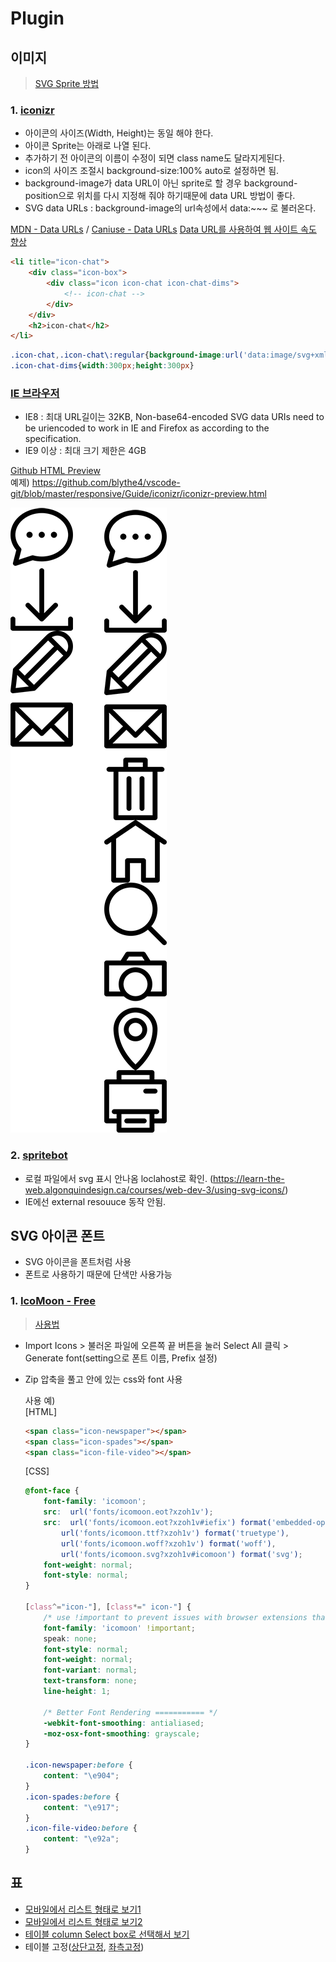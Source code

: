 # Plugin

## 이미지  
> [SVG Sprite 방법](https://a11y.gitbook.io/graphics-aria/svg-graphics/sprites)

### 1. [iconizr](https://iconizr.com/)
* 아이콘의 사이즈(Width, Height)는 동일 해야 한다.
* 아이콘 Sprite는 아래로 나열 된다.
* 추가하기 전 아이콘의 이름이 수정이 되면 class name도 달라지게된다.
* icon의 사이즈 조절시 background-size:100% auto로 설정하면 됨.
* background-image가 data URL이 아닌 sprite로 할 경우 background-position으로 위치를 다시 지정해 줘야 하기때문에 data URL 방법이 좋다.
* SVG data URLs : background-image의 url속성에서 data:~~~ 로 불러온다. 

[MDN - Data URLs](https://developer.mozilla.org/ko/docs/Web/HTTP/Basics_of_HTTP/Data_URIs) /
[Caniuse - Data URLs](http://caniuse.com/datauri)
[Data URL를 사용하여 웹 사이트 속도 향상](https://blog.teamtreehouse.com/using-data-uris-speed-website)

```html
<li title="icon-chat">
    <div class="icon-box">
        <div class="icon icon-chat icon-chat-dims">
            <!-- icon-chat -->
        </div>
    </div>
    <h2>icon-chat</h2>
</li>
```
```css
.icon-chat,.icon-chat\:regular{background-image:url('data:image/svg+xml,%3Csvg%20xmlns%3D%22http%3A%2F%2Fwww.w3.org%2F2000%2Fsvg%22%20width%3D%22300%22%20height%3D%22300%22%20viewBox%3D%220%20-20%20512%20512%22%3E%3Cpath%20d%3D%22M256%200C120.55%200%200%2092.375%200%20217.988c0%2045.88%2016.29%2089.32%2047.234%20126.29L20.641%20446.96c-3.946%2015.226%2010.523%2028.934%2025.566%2024.023l135.672-44.28c23.969%206.155%2048.871%209.273%2074.121%209.273%20135.535%200%20256-92.465%20256-217.989C512%2091.391%20390.242%200%20256%200zm0%20395.977c-23.703%200-47.02-3.16-69.293-9.387a20.04%2020.04%200%200%200-11.594.246L68.52%20421.629l20.093-77.578a19.997%2019.997%200%200%200-4.66-18.57C55.2%20294.304%2040%20257.132%2040%20217.987c0-98.144%2096.898-177.992%20216-177.992s216%2079.848%20216%20177.992-96.898%20177.989-216%20177.989zm25-177.993c0%2013.809-11.191%2025-25%2025s-25-11.191-25-25c0-13.804%2011.191-25%2025-25s25%2011.196%2025%2025zm100%200c0%2013.809-11.191%2025-25%2025s-25-11.191-25-25c0-13.804%2011.191-25%2025-25s25%2011.196%2025%2025zm-200%200c0%2013.809-11.191%2025-25%2025s-25-11.191-25-25c0-13.804%2011.191-25%2025-25s25%2011.196%2025%2025zm0%200%22%2F%3E%3C%2Fsvg%3E');background-repeat:no-repeat}
.icon-chat-dims{width:300px;height:300px}
```

### [IE 브라우저](https://caniuse.com/#search=data)  
- IE8 : 최대 URL길이는 32KB, Non-base64-encoded SVG data URIs need to be uriencoded to work in IE and Firefox as according to the specification.    
- IE9 이상 : 최대 크기 제한은 4GB  

[Github HTML Preview](https://htmlpreview.github.io/)  
예제) https://github.com/blythe4/vscode-git/blob/master/responsive/Guide/iconizr/iconizr-preview.html

![이미지](/img/icon_01.png)  

### 2. [spritebot](https://github.com/thomasjbradley/spritebot#download)
* 로컬 파일에서 svg 표시 안나옴 loclahost로 확인. (https://learn-the-web.algonquindesign.ca/courses/web-dev-3/using-svg-icons/)  
* IE에선 external resouuce 동작 안됨.

## SVG 아이콘 폰트
* SVG 아이콘을 폰트처럼 사용  
* 폰트로 사용하기 때문에 단색만 사용가능  

### 1. [IcoMoon - Free](https://icomoon.io/app/#/select)
> [사용법](https://dkdlfhd.blog.me/220912398067)
* Import Icons > 불러온 파일에 오른쪽 끝 버튼을 눌러 Select All 클릭 > Generate font(setting으로 폰트 이름, Prefix 설정)
* Zip 압축을 풀고 안에 있는 css와 font 사용

    사용 예)  
    [HTML]
    ```html
    <span class="icon-newspaper"></span>
    <span class="icon-spades"></span>
    <span class="icon-file-video"></span>
    ```
    [CSS]
    ```css
    @font-face {
        font-family: 'icomoon';
        src:  url('fonts/icomoon.eot?xzoh1v');
        src:  url('fonts/icomoon.eot?xzoh1v#iefix') format('embedded-opentype'),
            url('fonts/icomoon.ttf?xzoh1v') format('truetype'),
            url('fonts/icomoon.woff?xzoh1v') format('woff'),
            url('fonts/icomoon.svg?xzoh1v#icomoon') format('svg');
        font-weight: normal;
        font-style: normal;
    }

    [class^="icon-"], [class*=" icon-"] {
        /* use !important to prevent issues with browser extensions that change fonts */
        font-family: 'icomoon' !important;
        speak: none;
        font-style: normal;
        font-weight: normal;
        font-variant: normal;
        text-transform: none;
        line-height: 1;

        /* Better Font Rendering =========== */
        -webkit-font-smoothing: antialiased;
        -moz-osx-font-smoothing: grayscale;
    }

    .icon-newspaper:before {
        content: "\e904";
    }
    .icon-spades:before {
        content: "\e917";
    }
    .icon-file-video:before {
        content: "\e92a";
    }
    ```

## 표  
* [모바일에서 리스트 형태로 보기1](https://www.jqueryscript.net/demo/Small-Responsive-Table-Plugin-with-jQuery-CSS3-Stacked-Rows/)
* [모바일에서 리스트 형태로 보기2](https://codepen.io/AllThingsSmitty/pen/MyqmdM)
* [테이블 column Select box로 선택해서 보기](http://gergeo.se/RWD-Table-Patterns/)  
* 테이블 고정([상단고정](https://codepen.io/blythe4/pen/qgaBVG/), [좌측고정](https://codepen.io/blythe4/pen/OdRJvb/))